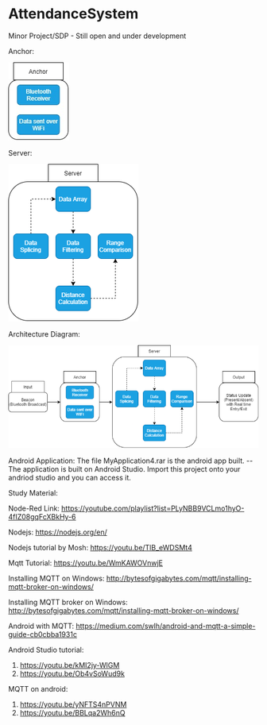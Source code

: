 # AttendanceSystem
Minor Project/SDP - Still open and under development 


Anchor: 

![alt text](https://github.com/anikethj61/AttendanceSystem/blob/main/Anchor.jpg)

Server:

![alt text](https://github.com/anikethj61/AttendanceSystem/blob/main/Server.png)

Architecture Diagram:

![alt text](https://github.com/anikethj61/AttendanceSystem/blob/main/architecture%20diagram.png)

Android Application: The file MyApplication4.rar is the android app built. 
 -- The application is built on Android Studio. Import this project onto your andriod studio and you can access it. 

Study Material: 

Node-Red Link: https://youtube.com/playlist?list=PLyNBB9VCLmo1hyO-4fIZ08gqFcXBkHy-6

Nodejs: https://nodejs.org/en/

Nodejs tutorial by Mosh: https://youtu.be/TlB_eWDSMt4

Mqtt Tutorial: https://youtu.be/WmKAWOVnwjE

Installing MQTT on Windows: http://bytesofgigabytes.com/mqtt/installing-mqtt-broker-on-windows/

Installing MQTT broker on Windows: http://bytesofgigabytes.com/mqtt/installing-mqtt-broker-on-windows/

Android with MQTT: https://medium.com/swlh/android-and-mqtt-a-simple-guide-cb0cbba1931c

Android Studio tutorial: 
1. https://youtu.be/kMI2jy-WlGM
2. https://youtu.be/Ob4vSoWud9k

MQTT on android: 
1. https://youtu.be/yNFTS4nPVNM
2. https://youtu.be/BBLqa2Wh6nQ

